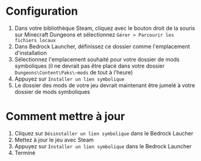 ﻿# Configuration
1. Dans votre bibliothèque Steam, cliquez avec le bouton droit de la souris sur Minecraft Dungeons et sélectionnez `Gérer > Parcourir les fichiers locaux`
2. Dans Bedrock Launcher, définissez ce dossier comme l'emplacement d'installation
3. Sélectionnez l'emplacement souhaité pour votre dossier de mods symboliques (il ne devrait pas être placé dans votre dossier `Dungeons\Content\Paks\~mods` de tout à l'heure)
4. Appuyez sur `Installer un lien symbolique`
5. Le dossier des mods de votre jeu devrait maintenant être jumelé à votre dossier de mods symboliques

# Comment mettre à jour
1. Cliquez sur `Désinstaller un lien symbolique` dans le Bedrock Laucher
2. Mettez à jour le jeu avec Steam
3. Appuyez sur `Installer un lien symbolique` dans le Bedrock Launcher
4. Terminé